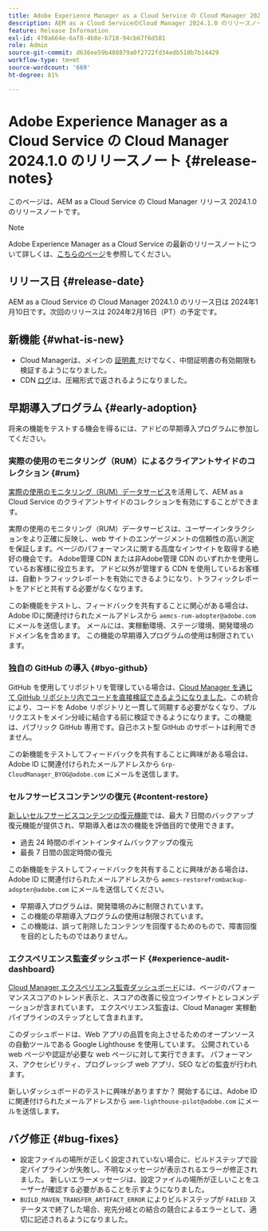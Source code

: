 ```yaml
---
title: Adobe Experience Manager as a Cloud Service の Cloud Manager 2024.1.0 のリリースノート
description: AEM as a Cloud ServiceのCloud Manager 2024.1.0 のリリースノート。
feature: Release Information
exl-id: 4f0a664e-6af8-4b8e-b718-94cb67f6d501
role: Admin
source-git-commit: d636ee59b480879a0f2722fd34edb510b7b14429
workflow-type: tm+mt
source-wordcount: '669'
ht-degree: 81%

---
```


# Adobe Experience Manager as a Cloud Service の Cloud Manager 2024.1.0 のリリースノート {#release-notes}

このページは、AEM as a Cloud Service の Cloud Manager リリース 2024.1.0 のリリースノートです。

>[!NOTE]
>
>Adobe Experience Manager as a Cloud Service の最新のリリースノートについて詳しくは、[こちらのページ](/help/release-notes/release-notes-cloud/release-notes-current.md)を参照してください。

## リリース日 {#release-date}

AEM as a Cloud Service の Cloud Manager 2024.1.0 のリリース日は 2024年1月10日です。次回のリリースは 2024年2月16日（PT）の予定です。

## 新機能 {#what-is-new}

* Cloud Managerは、メインの [ 証明書 ](/help/implementing/cloud-manager/managing-ssl-certifications/introduction-to-ssl-certificates.md) だけでなく、中間証明書の有効期限も検証するようになりました。
* CDN [ログ](/help/implementing/cloud-manager/manage-logs.md)は、圧縮形式で返されるようになりました。

## 早期導入プログラム {#early-adoption}

将来の機能をテストする機会を得るには、アドビの早期導入プログラムに参加してください。

### 実際の使用のモニタリング（RUM）によるクライアントサイドのコレクション {#rum}

[実際の使用のモニタリング（RUM）データサービス](/help/implementing/cloud-manager/content-requests.md#cliendside-collection)を活用して、AEM as a Cloud Service のクライアントサイドのコレクションを有効にすることができます。

実際の使用のモニタリング（RUM）データサービスは、ユーザーインタラクションをより正確に反映し、web サイトのエンゲージメントの信頼性の高い測定を保証します。ページのパフォーマンスに関する高度なインサイトを取得する絶好の機会です。 Adobe管理 CDN または非Adobe管理 CDN のいずれかを使用しているお客様に役立ちます。 アドビ以外が管理する CDN を使用しているお客様は、自動トラフィックレポートを有効にできるようになり、トラフィックレポートをアドビと共有する必要がなくなります。

この新機能をテストし、フィードバックを共有することに関心がある場合は、Adobe IDに関連付けられたメールアドレスから `aemcs-rum-adopter@adobe.com` にメールを送信します。 メールには、実稼動環境、ステージ環境、開発環境のドメイン名を含めます。  この機能の早期導入プログラムの使用は制限されています。

### 独自の GitHub の導入 {#byo-github}

GitHub を使用してリポジトリを管理している場合は、[Cloud Manager を通じて GitHub リポジトリ内でコードを直接検証できるようになりました](/help/implementing/cloud-manager/managing-code/private-repositories.md)。この統合により、コードを Adobe リポジトリと一貫して同期する必要がなくなり、プルリクエストをメイン分岐に結合する前に検証できるようになります。この機能は、パブリック GitHub 専用です。自己ホスト型 GitHub のサポートは利用できません。

この新機能をテストしてフィードバックを共有することに興味がある場合は、Adobe ID に関連付けられたメールアドレスから `Grp-CloudManager_BYOG@adobe.com` にメールを送信します。

### セルフサービスコンテンツの復元 {#content-restore}

[新しいセルフサービスコンテンツの復元機能](/help/operations/restore.md)では、最大 7 日間のバックアップ復元機能が提供され、早期導入者は次の機能を評価目的で使用できます。

* 過去 24 時間のポイントインタイムバックアップの復元
* 最長 7 日間の固定時間の復元

この新機能をテストしてフィードバックを共有することに興味がある場合は、Adobe ID に関連付けられたメールアドレスから `aemcs-restorefrombackup-adopter@adobe.com` にメールを送信してください。

* 早期導入プログラムは、開発環境のみに制限されています。
* この機能の早期導入プログラムの使用は制限されています。
* この機能は、誤って削除したコンテンツを回復するためのもので、障害回復を目的としたものではありません。

### エクスペリエンス監査ダッシュボード {#experience-audit-dashboard}

[Cloud Manager エクスペリエンス監査ダッシュボード](/help/implementing/cloud-manager/experience-audit-dashboard.md)には、ページのパフォーマンススコアのトレンド表示と、スコアの改善に役立つインサイトとレコメンデーションが含まれています。 エクスペリエンス監査は、Cloud Manager 実稼動パイプラインのステップとして含まれます。

このダッシュボードは、Web アプリの品質を向上させるためのオープンソースの自動ツールである Google Lighthouse を使用しています。 公開されている web ページや認証が必要な web ページに対して実行できます。 パフォーマンス、アクセシビリティ、プログレッシブ web アプリ、SEO などの監査が行われます。

新しいダッシュボードのテストに興味がありますか？ 開始するには、Adobe ID に関連付けられたメールアドレスから `aem-lighthouse-pilot@adobe.com` にメールを送信します。

## バグ修正 {#bug-fixes}

* 設定ファイルの場所が正しく設定されていない場合に、ビルドステップで設定パイプラインが失敗し、不明なメッセージが表示されるエラーが修正されました。 新しいエラーメッセージは、設定ファイルの場所が正しいことをユーザーが確認する必要があることを示すようになりました。
* `BUILD_MAVEN_TRANSFER_ARTIFACT_ERROR` によりビルドステップが `FAILED` ステータスで終了した場合、宛先分岐との結合の競合によるエラーとして、適切に記述されるようになりました。
